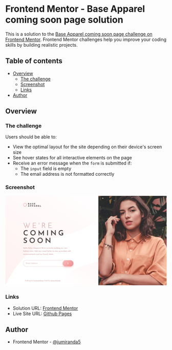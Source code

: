 # Frontend Mentor - Base Apparel coming soon page solution

This is a solution to the [Base Apparel coming soon page challenge on Frontend Mentor](https://www.frontendmentor.io/challenges/base-apparel-coming-soon-page-5d46b47f8db8a7063f9331a0). Frontend Mentor challenges help you improve your coding skills by building realistic projects. 

## Table of contents

- [Overview](#overview)
  - [The challenge](#the-challenge)
  - [Screenshot](#screenshot)
  - [Links](#links)
- [Author](#author)

## Overview

### The challenge

Users should be able to:

- View the optimal layout for the site depending on their device's screen size
- See hover states for all interactive elements on the page
- Receive an error message when the `form` is submitted if:
  - The `input` field is empty
  - The email address is not formatted correctly

### Screenshot

![Screenshot](./design/screenshot.png)

### Links

- Solution URL: [Frontend Mentor](https://www.frontendmentor.io/solutions/base-apparel-coming-soon-page-8jRLMulv6E)
- Live Site URL: [Github Pages](https://jumiranda5.github.io/fm-base-apparel-coming-soon/)


## Author

- Frontend Mentor - [@jumiranda5](https://www.frontendmentor.io/profile/jumiranda5)